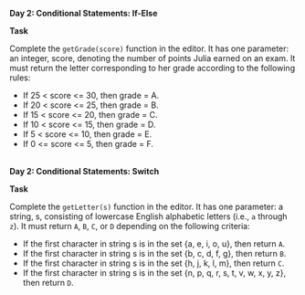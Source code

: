 **Day 2: Conditional Statements: If-Else** <br>

**Task**

Complete the `getGrade(score)` function in the editor. It has one parameter: an integer, score, denoting the number of points Julia earned on an exam. It must return the letter corresponding to her grade according to the following rules:

- If 25 < score <= 30, then grade = A.
- If 20 < score <= 25, then grade = B.
- If 15 < score <= 20, then grade = C.
- If 10 < score <= 15, then grade = D.
- If 5 < score <= 10, then grade = E.
- If 0 <= score <= 5, then grade = F.

<br>**Day 2: Conditional Statements: Switch** <br>

**Task** <br>

Complete the `getLetter(s)` function in the editor. It has one parameter: a string, s, consisting of lowercase English alphabetic letters (i.e., `a` through `z`). It must return `A`, `B`, `C`, or `D` depending on the following criteria:

- If the first character in string s is in the set {a, e, i, o, u}, then return `A`.
- If the first character in string s is in the set {b, c, d, f, g}, then return `B`.
- If the first character in string s is in the set {h, j, k, l, m}, then return `C`.
- If the first character in string s is in the set {n, p, q, r, s, t, v, w, x, y, z}, then return `D`.

